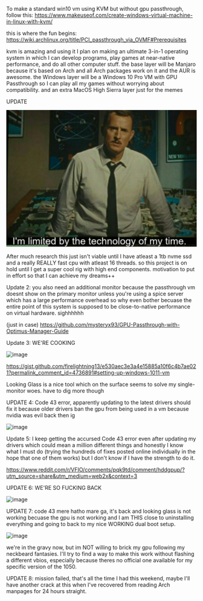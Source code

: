 To make a standard win10 vm using KVM but without gpu passthrough, follow this: https://www.makeuseof.com/create-windows-virtual-machine-in-linux-with-kvm/
  
this is where the fun begins: https://wiki.archlinux.org/title/PCI_passthrough_via_OVMF#Prerequisites
  
kvm is amazing and using it I plan on making an ultimate 3-in-1 operating system in which I can develop programs, play games at near-native performance, and do all other computer stuff. 
the base layer will be Manjaro because it's based on Arch and all Arch packages work on it and the AUR is awesome. 
the Windows layer will be a Windows 10 Pro VM with GPU Passthrough so I can play all my games without worrying about compatibility. 
and an extra MacOS High Sierra layer just for the memes 
   
UPDATE 
   
![image](sadness.jpg)
  
After much research this just isn't viable until I have atleast a 1tb nvme ssd and a really REALLY fast cpu with atleast 16 threads. 
so this project is on hold until I get a super cool rig with high end components. 
motivation to put in effort so that I can achieve my dreams++
  
Update 2: you also need an additional monitor because the passthrough vm doesnt show on the primary monitor unless you're using a spice server which has a large performance overhead so why even bother becuase the entire point of this system is supposed to be close-to-native performance on virtual hardware. sighhhhhh 
  
(just in case)
https://github.com/mysteryx93/GPU-Passthrough-with-Optimus-Manager-Guide
  
Update 3: WE'RE COOKING 
  
![image](https://github.com/shahwaizse/lwm-triforce/assets/64956185/50b8d0dc-9260-4de3-baf1-a9fc63841ca8) 
 
  
https://gist.github.com/firelightning13/e530aec3e3a4e15885a10f6c4b7ae021?permalink_comment_id=4736891#setting-up-windows-1011-vm  
  
Looking Glass is a nice tool which on the surface seems to solve my single-monitor woes. have to dig more though  
  
UPDATE 4: Code 43 error, apparently updating to the latest drivers should fix it because older drivers ban the gpu from being used in a vm because nvidia was evil back then ig
  
![image](https://github.com/shahwaizse/lwm-triforce/assets/64956185/971f3abd-cd55-40bf-aa3b-30f95ffca74e)

  
Update 5: I keep getting the accursed Code 43 error even after updating my drivers which could mean a million different things and honestly I know what I must do (trying the hundreds of fixes posted online individually in the hope that one of them works) but I don't know if I have the strength to do it.
 
https://www.reddit.com/r/VFIO/comments/pqk9td/comment/hddgpup/?utm_source=share&utm_medium=web2x&context=3 

 UPDATE 6: WE'RE SO FUCKING BACK 

  ![image](https://github.com/shahwaizse/lwm-triforce/assets/64956185/e19958d7-1719-42be-aeac-79215276a761)

UPDATE 7: code 43 mere hatho mare ga, it's back and looking glass is not working becuase the gpu is not working and I am THIS close to uninstalling everything and going to back to my nice WORKING dual boot setup.
  
![image](https://github.com/shahwaizse/lwm-triforce/assets/64956185/7dacf06f-50a6-4784-b573-4efe9abdedb7)  

we're in the gravy now, but im NOT willing to brick my gpu following my neckbeard fantasies. I'll try to find a way to make this work without flashing a different vbios, especially because theres no official one available for my specific version of the 1050. 

UPDATE 8: mission failed, that's all the time I had this weekend, maybe I'll have another crack at this when I've recovered from reading Arch manpages for 24 hours straight. 


